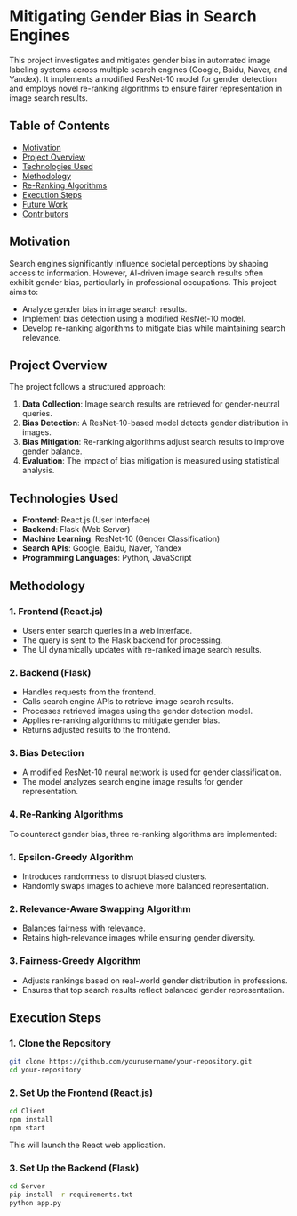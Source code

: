 # Mitigating Gender Bias in Search Engines

This project investigates and mitigates gender bias in automated image labeling systems across multiple search engines (Google, Baidu, Naver, and Yandex). It implements a modified ResNet-10 model for gender detection and employs novel re-ranking algorithms to ensure fairer representation in image search results.

## Table of Contents

- [Motivation](https://chatgpt.com/c/67a229b8-0d68-8008-ac9b-3a186010ff94#motivation)
- [Project Overview](https://chatgpt.com/c/67a229b8-0d68-8008-ac9b-3a186010ff94#project-overview)
- [Technologies Used](https://chatgpt.com/c/67a229b8-0d68-8008-ac9b-3a186010ff94#technologies-used)
- [Methodology](https://chatgpt.com/c/67a229b8-0d68-8008-ac9b-3a186010ff94#methodology)
- [Re-Ranking Algorithms](https://chatgpt.com/c/67a229b8-0d68-8008-ac9b-3a186010ff94#re-ranking-algorithms)
- [Execution Steps](https://chatgpt.com/c/67a229b8-0d68-8008-ac9b-3a186010ff94#execution-steps)
- [Future Work](https://chatgpt.com/c/67a229b8-0d68-8008-ac9b-3a186010ff94#future-work)
- [Contributors](https://chatgpt.com/c/67a229b8-0d68-8008-ac9b-3a186010ff94#contributors)

## Motivation

Search engines significantly influence societal perceptions by shaping access to information. However, AI-driven image search results often exhibit gender bias, particularly in professional occupations. This project aims to:

- Analyze gender bias in image search results.
- Implement bias detection using a modified ResNet-10 model.
- Develop re-ranking algorithms to mitigate bias while maintaining search relevance.

## Project Overview

The project follows a structured approach:

1. **Data Collection**: Image search results are retrieved for gender-neutral queries.
2. **Bias Detection**: A ResNet-10-based model detects gender distribution in images.
3. **Bias Mitigation**: Re-ranking algorithms adjust search results to improve gender balance.
4. **Evaluation**: The impact of bias mitigation is measured using statistical analysis.

## Technologies Used

- **Frontend**: React.js (User Interface)
- **Backend**: Flask (Web Server)
- **Machine Learning**: ResNet-10 (Gender Classification)
- **Search APIs**: Google, Baidu, Naver, Yandex
- **Programming Languages**: Python, JavaScript

## Methodology

### 1. **Frontend (React.js)**

- Users enter search queries in a web interface.
- The query is sent to the Flask backend for processing.
- The UI dynamically updates with re-ranked image search results.

### 2. **Backend (Flask)**

- Handles requests from the frontend.
- Calls search engine APIs to retrieve image search results.
- Processes retrieved images using the gender detection model.
- Applies re-ranking algorithms to mitigate gender bias.
- Returns adjusted results to the frontend.

### 3. **Bias Detection**

- A modified ResNet-10 neural network is used for gender classification.
- The model analyzes search engine image results for gender representation.

### 4. **Re-Ranking Algorithms**

To counteract gender bias, three re-ranking algorithms are implemented:

### **1. Epsilon-Greedy Algorithm**

- Introduces randomness to disrupt biased clusters.
- Randomly swaps images to achieve more balanced representation.

### **2. Relevance-Aware Swapping Algorithm**

- Balances fairness with relevance.
- Retains high-relevance images while ensuring gender diversity.

### **3. Fairness-Greedy Algorithm**

- Adjusts rankings based on real-world gender distribution in professions.
- Ensures that top search results reflect balanced gender representation.

## Execution Steps

### **1. Clone the Repository**

```bash
git clone https://github.com/yourusername/your-repository.git
cd your-repository

```

### **2. Set Up the Frontend (React.js)**

```bash
cd Client
npm install
npm start

```

This will launch the React web application.

### **3. Set Up the Backend (Flask)**

```bash
cd Server
pip install -r requirements.txt
python app.py

```
